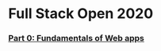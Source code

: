 # Full Stack Open 2020

### [Part 0: Fundamentals of Web apps](https://github.com/sehroz/full-stack-open-2020/tree/master/part-0)